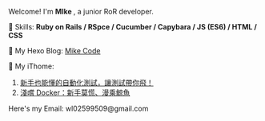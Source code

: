 Welcome! I'm <strong> MIke </strong>, a junior RoR developer.

📔 Skills:
<strong> Ruby on Rails / RSpce / Cucumber / Capybara / JS (ES6) / HTML / CSS </strong>

📙 My Hexo Blog: <a href="https://wl02599509.github.io/"> Mike Code </a>

📗 My iThome:
<ol>
<li><a href="https://ithelp.ithome.com.tw/users/20149089/ironman/4955"> 新手也能懂的自動化測試，讓測試帶你飛！</a></li>
<li><a href="https://ithelp.ithome.com.tw/users/20149089/ironman/6583"> 淺嚐 Docker：新手莫慌、漫乘鯨魚 </a></li>
</ol>
Here's my Email: wl02599509@gmail.com
